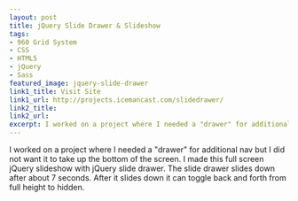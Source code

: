 ```yaml
---
layout: post
title: jQuery Slide Drawer & Slideshow
tags:
- 960 Grid System
- CSS
- HTML5
- jQuery
- Sass	
featured_image: jquery-slide-drawer
link1_title: Visit Site
link1_url: http://projects.icemancast.com/slidedrawer/
link2_title:
link2_url:
excerpt: I worked on a project where I needed a "drawer" for additional nav but I did not want it to take up the bottom of the screen
---
```

I worked on a project where I needed a "drawer" for additional nav but I did not want it to take up the bottom of the screen. I made this full screen jQuery slideshow with jQuery slide drawer. The slide drawer slides down after about 7 seconds. After it slides down it can toggle back and forth from full height to hidden.
